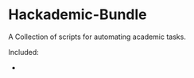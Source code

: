 Hackademic-Bundle
=================

A Collection of scripts for automating academic tasks. 

Included:

*
